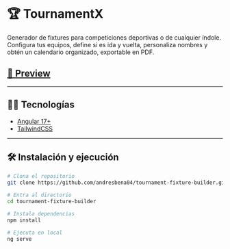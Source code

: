 # 🏆 TournamentX

Generador de fixtures para competiciones deportivas o de cualquier índole. Configura tus equipos, define si es ida y vuelta, personaliza nombres y obtén un calendario organizado, exportable en PDF.

## [🔗 Preview](https://tournamentxapp.vercel.app/)

---

## 🧑‍💻 Tecnologías
- [Angular 17+](https://angular.io/)
- [TailwindCSS](https://tailwindcss.com/)

---

## 🛠️ Instalación y ejecución

```bash
# Clona el repositorio
git clone https://github.com/andresbena04/tournament-fixture-builder.git

# Entra al directorio
cd tournament-fixture-builder

# Instala dependencias
npm install

# Ejecuta en local
ng serve 
